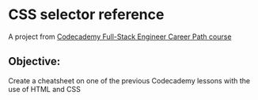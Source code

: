 # CSS selector reference
A project from [Codecademy Full-Stack Engineer Career Path course](https://www.codecademy.com/learn/paths/full-stack-engineer-career-path)

## Objective:
Create a cheatsheet on one of the previous Codecademy lessons with the use of HTML and CSS

